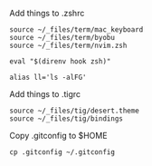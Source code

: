 Add things to .zshrc

```
source ~/_files/term/mac_keyboard
source ~/_files/term/byobu
source ~/_files/term/nvim.zsh

eval "$(direnv hook zsh)"

alias ll='ls -alFG'
```

Add things to .tigrc

```
source ~/_files/tig/desert.theme
source ~/_files/tig/bindings
```

Copy .gitconfig to $HOME
```
cp .gitconfig ~/.gitconfig
```
